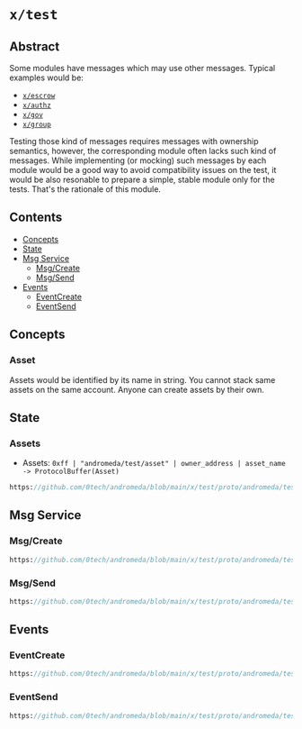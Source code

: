 # `x/test`

## Abstract

Some modules have messages which may use other messages. Typical examples would
be:

* [`x/escrow`](../escrow/README.md)
* [`x/authz`](https://github.com/cosmos/cosmos-sdk/x/authz/README.md)
* [`x/gov`](https://github.com/cosmos/cosmos-sdk/x/gov/README.md)
* [`x/group`](https://github.com/cosmos/cosmos-sdk/x/group/README.md)

Testing those kind of messages requires messages with ownership semantics,
however, the corresponding module often lacks such kind of messages. While
implementing (or mocking) such messages by each module would be a good way to
avoid compatibility issues on the test, it would be also resonable to prepare a
simple, stable module only for the tests. That's the rationale of this module.


## Contents

* [Concepts](#concepts)
* [State](#state)
* [Msg Service](#msg-service)
    * [Msg/Create](#msgcreate)
    * [Msg/Send](#msgsend)
* [Events](#events)
    * [EventCreate](#eventcreate)
    * [EventSend](#eventsend)


## Concepts

### Asset

Assets would be identified by its name in string. You cannot stack same assets
on the same account. Anyone can create assets by their own.


## State

### Assets

* Assets: `0xff | "andromeda/test/asset" | owner_address | asset_name -> ProtocolBuffer(Asset)`

```protobuf reference
https://github.com/0tech/andromeda/blob/main/x/test/proto/andromeda/test/v1alpha1/types.proto#L3-L5
```


## Msg Service

### Msg/Create

```protobuf reference
https://github.com/0tech/andromeda/blob/main/x/test/proto/andromeda/test/v1alpha1/tx.proto#L18-L27
```

### Msg/Send

```protobuf reference
https://github.com/0tech/andromeda/blob/main/x/test/proto/andromeda/test/v1alpha1/tx.proto#L32-L44
```


## Events

### EventCreate

```protobuf reference
https://github.com/0tech/andromeda/blob/main/x/test/proto/andromeda/test/v1alpha1/event.proto#L6-L13
```

### EventSend

```protobuf reference
https://github.com/0tech/andromeda/blob/main/x/test/proto/andromeda/test/v1alpha1/event.proto#L15-L25
```
